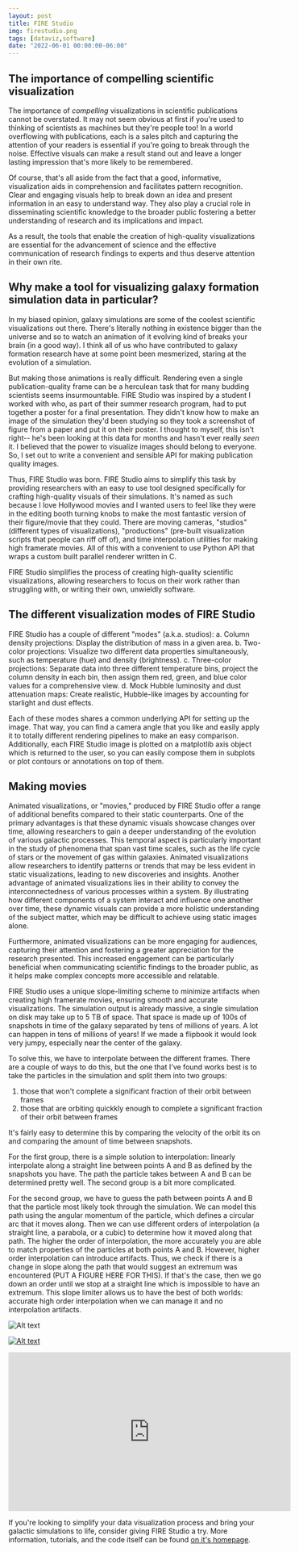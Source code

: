 ```yaml
---
layout: post
title: FIRE Studio
img: firestudio.png
tags: [dataviz,software]
date: "2022-06-01 00:00:00-06:00"
---
```


## The importance of compelling scientific visualization
The importance of _compelling_ visualizations in scientific publications cannot be overstated.
It may not seem obvious at first if you're used to thinking of scientists as machines but they're people too!
In a world overflowing with publications, each is a sales pitch and capturing the attention of your readers is essential if you're going to break through the noise.
Effective visuals can make a result stand out and leave a longer lasting impression that's more likely to be remembered.

Of course, that's all aside from the fact that a good, informative, visualization aids in comprehension and facilitates pattern recognition.
Clear and engaging visuals help to break down an idea and present information in an easy to understand way.
They also play a crucial role in disseminating scientific knowledge to the broader public fostering a better understanding of research and its implications and impact.

As a result, the tools that enable the creation of high-quality visualizations are essential for the advancement of science and the effective communication of research findings to experts and thus deserve attention in their own rite.

## Why make a tool for visualizing galaxy formation simulation data in particular?
In my biased opinion, galaxy simulations are some of the coolest scientific visualizations out there.
There's literally nothing in existence bigger than the universe and so to watch an animation of it evolving kind of breaks your brain (in a good way).
I think all of us who have contributed to galaxy formation research have at some point been mesmerized, staring at the evolution of a simulation.

But making those animations is really difficult. 
Rendering even a single publication-quality frame can be a herculean task that for many budding scientists seems insurmountable.
FIRE Studio was inspired by a student I worked with who, as part of their summer research program, had to put together a poster for a final presentation. 
They didn't know how to make an image of the simulation they'd been studying so they took a screenshot of figure from a paper and put it on their poster.
I thought to myself, this isn't right-- he's been looking at this data for months and hasn't ever really _seen_ it. 
I believed that the power to visualize images should belong to everyone.
So, I set out to write a convenient and sensible API for making publication quality images. 

Thus, FIRE Studio was born. 
FIRE Studio aims to simplify this task by providing researchers with an easy to use tool designed specifically for crafting high-quality visuals of their simulations.
It's named as such because I love Hollywood movies and I wanted users to feel like they were in the editing booth turning knobs to make the most fantastic version of their figure/movie that they could.
There are moving cameras, "studios" (different types of visualizations), "productions" (pre-built visualization scripts that people can riff off of), and time interpolation utilities for making high framerate movies. 
All of this with a convenient to use Python API that wraps a custom built parallel renderer written in C. 

FIRE Studio simplifies the process of creating high-quality scientific visualizations, allowing researchers to focus on their work rather than struggling with, or writing their own, unwieldly software.

## The different visualization modes of FIRE Studio

FIRE Studio has a couple of different "modes" (a.k.a. studios):
    a. Column density projections: Display the distribution of mass in a given area.
    b. Two-color projections: Visualize two different data properties simultaneously, such as temperature (hue) and density (brightness).
    c. Three-color projections: Separate data into three different temperature bins, project the column density in each bin, then assign them red, green, and blue color values for a comprehensive view.
    d. Mock Hubble luminosity and dust attenuation maps: Create realistic, Hubble-like images by accounting for starlight and dust effects.

Each of these modes shares a common underlying API for setting up the image.
That way, you can find a camera angle that you like and easily apply it to totally different rendering pipelines to make an easy comparison. 
Additionally, each FIRE Studio image is plotted on a matplotlib axis object which is returned to the user, so you can easily compose them in subplots or plot contours or annotations on top of them. 

## Making movies
Animated visualizations, or "movies," produced by FIRE Studio offer a range of additional benefits compared to their static counterparts. One of the primary advantages is that these dynamic visuals showcase changes over time, allowing researchers to gain a deeper understanding of the evolution of various galactic processes. This temporal aspect is particularly important in the study of phenomena that span vast time scales, such as the life cycle of stars or the movement of gas within galaxies.
Animated visualizations allow researchers to identify patterns or trends that may be less evident in static visualizations, leading to new discoveries and insights.
Another advantage of animated visualizations lies in their ability to convey the interconnectedness of various processes within a system. By illustrating how different components of a system interact and influence one another over time, these dynamic visuals can provide a more holistic understanding of the subject matter, which may be difficult to achieve using static images alone.

Furthermore, animated visualizations can be more engaging for audiences, capturing their attention and fostering a greater appreciation for the research presented. This increased engagement can be particularly beneficial when communicating scientific findings to the broader public, as it helps make complex concepts more accessible and relatable.

FIRE Studio uses a unique slope-limiting scheme to minimize artifacts when creating high framerate movies, ensuring smooth and accurate visualizations.
The simulation output is already massive, a single simulation on disk may take up to 5 TB of space. 
That space is made up of 100s of snapshots in time of the galaxy separated by tens of millions of years.
A lot can happen in tens of millions of years!
If we made a flipbook it would look very jumpy, especially near the center of the galaxy. 

To solve this, we have to interpolate between the different frames. 
There are a couple of ways to do this, but the one that I've found works best is to take the particles in the simulation and split them into two groups: 
1. those that won't complete a significant fraction of their orbit between frames
2. those that are orbiting quickkly enough to complete a significant fraction of their orbit between frames

It's fairly easy to determine this by comparing the velocity of the orbit its on and comparing the amount of time between snapshots.

For the first group, there is a simple solution to interpolation: linearly interpolate along a straight line between points A and B as defined by the snapshots you have. 
The path the particle takes between A and B can be determined pretty well. 
The second group is a bit more complicated. 

For the second group, we have to guess the path between points A and B that the particle most likely took through the simulation.
We can model this path using the angular momentum of the particle, which defines a circular arc that it moves along. 
Then we can use different orders of interpolation (a straight line, a parabola, or a cubic) to determine how it moved along that path. 
The higher the order of interpolation, the more accurately you are able to match properties of the particles at both points A and B. 
However, higher order interpolation can introduce artifacts. 
Thus, we check if there is a change in slope along the path that would suggest an extremum was encountered (PUT A FIGURE HERE FOR THIS).
If that's the case, then we go down an order until we stop at a straight line which is impossible to have an extremum.
This slope limiter allows us to have the best of both worlds: accurate high order interpolation when we can manage it and no interpolation artifacts.

![Alt text](images/firestudio.png "Optional title")

[![Alt text](https://img.youtube.com/vi/1EMCYK8FGzg/0.jpg)](https://www.youtube.com/watch?v=1EMCYK8FGzg)


<iframe width="560" height="315" src="https://www.youtube.com/embed/1EMCYK8FGzg" title="YouTube video player" frameborder="0" allow="accelerometer; autoplay; clipboard-write; encrypted-media; gyroscope; picture-in-picture; web-share" allowfullscreen></iframe>


If you're looking to simplify your data visualization process and bring your galactic simulations to life, consider giving FIRE Studio a try.
More information, tutorials, and the code itself can be found [on it's homepage](alexbgurvi.ch/FIRE_studio).